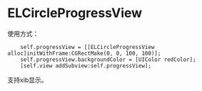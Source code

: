 # ELCircleProgressView

使用方式：

```
    self.progressView = [[ELCircleProgressView alloc]initWithFrame:CGRectMake(0, 0, 100, 100)];
    self.progressView.backgroundColor = [UIColor redColor];
    [self.view addSubview:self.progressView];
```

支持xib显示。


